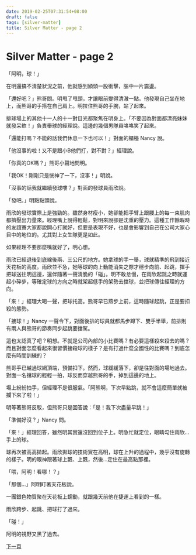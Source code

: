 ```yaml
---
date: 2019-02-25T07:31:54+08:00
draft: false
tags: [silver-matter]
title: Silver Matter - page 2
---
```


# Silver Matter - page 2

「阿明，球！」

在明還搞不清楚狀況之前，他就感到額頭一股衝擊，腦中一片震盪。

「還好吧？」熊哥問。明甩了甩頭，才讓眼前變得清澈一點。他發現自己坐在地上，而熊哥的手搭在自己肩上。明拉住熊哥的手腕，站了起來。

排球場上的其他十一人的十一對目光都聚焦在明身上。「不要因為對面都漂亮妹妹就發呆欸！」負責舉球的經理說。這邊的幾個男隊員咯咯笑了起來。

「還能打嗎？不能的話我們休息一下也可以！」對面的櫃檯 Nancy 說。

「他沒事的啦！又不是跟小B他們打，對不對？」經理說。

「你真的OK嗎？」熊哥小聲地問明。

「我OK！剛剛只是恍神了一下，沒事！」明說。

「沒事的話我就繼續發球嘍？」對面的發球員雨欣說。

「發吧。」明點點頭說。

雨欣的發球實際上是強勁的。雖然身材瘦小，她卻能把手臂上跟腰上的每一束肌肉都擠壓出力量來。經理嘴上說得輕鬆，對明來說卻是沈重的壓力。這種工作餘暇時的友誼賽大家都說開心打就好，但要是表現不好，也是會影響到自己在公司大家心目中的地位的。尤其對上女生隊更是如此。

如果經理不要那麼嘴就好了，明心想。

雨欣已經退後到底線後兩、三公尺的地方。她拿球的手一舉，球就精準的飛到接近天花板的高度。雨欣並不急，她等球的向上動能消失之際才穩步向前、起跳，揮手把球送往明這邊，還伴隨著一聲清脆的「碰」。明不敢怠慢，在雨欣起跳之時就運起小碎步，等確定球的方向之時就架起低手的架勢去擋球，並把球傳往經理的方向。

「來！」經理大喝一聲，把球托高。熊哥早已燕步上前，這時隨球起跳，正是要扣殺的態勢。

「接球！」Nancy 一聲令下，對面後排的球員就都馬步蹲下、雙手半舉，前排則有兩人與熊哥的節奏同步起跳要擋駕。

這也太認真了吧？明想。不就是公司內部的小比賽嗎？有必要這樣殺來殺去的嗎？而且對面怎麼看起來很習慣接殺球的樣子？是有打過什麼全國性的比賽嗎？到底怎麼有時間訓練的？

熊哥手已越過球網頂端，預備扣下。然而，球緩緩落下，卻是往對面的場地過去。對面一名擋球的輕輕一拍，球反而穿越熊哥的手，掉到這邊的地上。

場上紛紛拍手，但經理不是很服氣。「阿熊啊，下次早點跳，就不會這麼簡單就被攔下來了啦！」

明等著熊哥反駁，但熊哥只是回答說：「是！我下次盡量早跳！」

「準備好沒？」Nancy 問。

「來！」經理回答，雖然明其實還沒回到位子上。明急忙就定位，眼睛勾住雨欣...手上的球。

球再次被高高拋起。雨欣拋球的技術實在高明，球在上升的過程中，幾乎沒有旋轉的樣子。明的眼神跟著球上飄、上飄，然後...定住在最高點那裡。

「喂，阿明！看哪！？」

「那個...」阿明盯著天花板說。

一團銀色物質聚在天花板上蠕動，就跟幾天前他在捷運上看到的一樣。

雨欣跨步、起跳、把球打了過來。

「碰！」

阿明的視野又黑了過去。

[下一頁][1]

[1]:	/short-stories/silver-matter_page-3.md